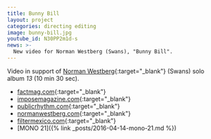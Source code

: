 ```yaml
---
title: Bunny Bill
layout: project
categories: directing editing
image: bunny-bill.jpg
youtube_id: N30PP2m1d-s
news: >-
  New video for Norman Westberg (Swans), "Bunny Bill".
---
```


Video in support of [Norman Westberg][nw]{:target="_blank"} (Swans) solo album _13_
(10 min 30 sec).

- [factmag.com](http://www.factmag.com/2015/11/20/swans-norman-westberg-bunny-bill-video/){:target="_blank"}
- [imposemagazine.com](http://www.imposemagazine.com/tv/norman-westberg-bunny-bill){:target="_blank"}
- [publicrhythm.com](http://publicrhythm.com/20765){:target="_blank"}
- [normanwestberg.com](http://normanwestberg.com/artwork/3890856_Bunny_Bill_film_by_Paul_W_Rankin.html){:target="_blank"}
- [filtermexico.com](http://filtermexico.com/2015/11/25/norman-westberg-de-swans-presenta-su-video-para-bunny-bill-2/){:target="_blank"}
- [MONO 21]({% link _posts/2016-04-14-mono-21.md %})

[nw]: http://normanwestberg.com/
